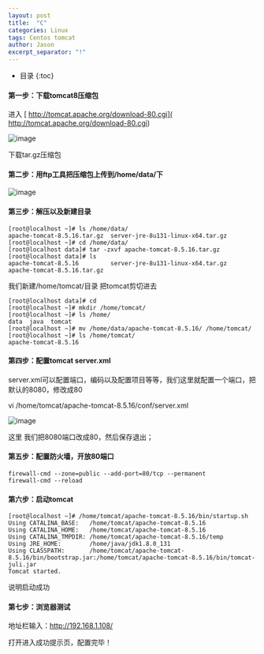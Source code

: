 ```yaml
---
layout: post
title:  "C"
categories: Linux
tags: Centos tomcat
author: Jason
excerpt_separator: "!"
---
```


* 目录
{:toc}

#### 第一步：下载tomcat8压缩包

进入 [ http://tomcat.apache.org/download-80.cgi]( http://tomcat.apache.org/download-80.cgi)

![image](http://blog.java1234.com/static/userImages/20170629/1498703634059004272.jpg)

下载tar.gz压缩包

#### 第二步：用ftp工具把压缩包上传到/home/data/下

![image](http://blog.java1234.com/static/userImages/20170629/1498703715341069478.jpg)

#### 第三步：解压以及新建目录

```
[root@localhost ~]# ls /home/data/
apache-tomcat-8.5.16.tar.gz  server-jre-8u131-linux-x64.tar.gz
[root@localhost ~]# cd /home/data/
[root@localhost data]# tar -zxvf apache-tomcat-8.5.16.tar.gz 
[root@localhost data]# ls
apache-tomcat-8.5.16         server-jre-8u131-linux-x64.tar.gz
apache-tomcat-8.5.16.tar.gz
```

我们新建/home/tomcat/目录 把tomcat剪切进去

```
[root@localhost data]# cd
[root@localhost ~]# mkdir /home/tomcat/
[root@localhost ~]# ls /home/
data  java  tomcat
[root@localhost ~]# mv /home/data/apache-tomcat-8.5.16/ /home/tomcat/
[root@localhost ~]# ls /home/tomcat/
apache-tomcat-8.5.16
```

#### 第四步：配置tomcat server.xml

server.xml可以配置端口，编码以及配置项目等等，我们这里就配置一个端口，把默认的8080，修改成80

vi /home/tomcat/apache-tomcat-8.5.16/conf/server.xml

![image](http://blog.java1234.com/static/userImages/20170629/1498704131075094617.jpg)

这里 我们把8080端口改成80，然后保存退出；

#### 第五步：配置防火墙，开放80端口

```
firewall-cmd --zone=public --add-port=80/tcp --permanent
firewall-cmd --reload
```

#### 第六步：启动tomcat

```
[root@localhost ~]# /home/tomcat/apache-tomcat-8.5.16/bin/startup.sh 
Using CATALINA_BASE:   /home/tomcat/apache-tomcat-8.5.16
Using CATALINA_HOME:   /home/tomcat/apache-tomcat-8.5.16
Using CATALINA_TMPDIR: /home/tomcat/apache-tomcat-8.5.16/temp
Using JRE_HOME:        /home/java/jdk1.8.0_131
Using CLASSPATH:       /home/tomcat/apache-tomcat-8.5.16/bin/bootstrap.jar:/home/tomcat/apache-tomcat-8.5.16/bin/tomcat-juli.jar
Tomcat started.
```

说明启动成功

#### 第七步：浏览器测试

地址栏输入：http://192.168.1.108/

打开进入成功提示页，配置完毕！